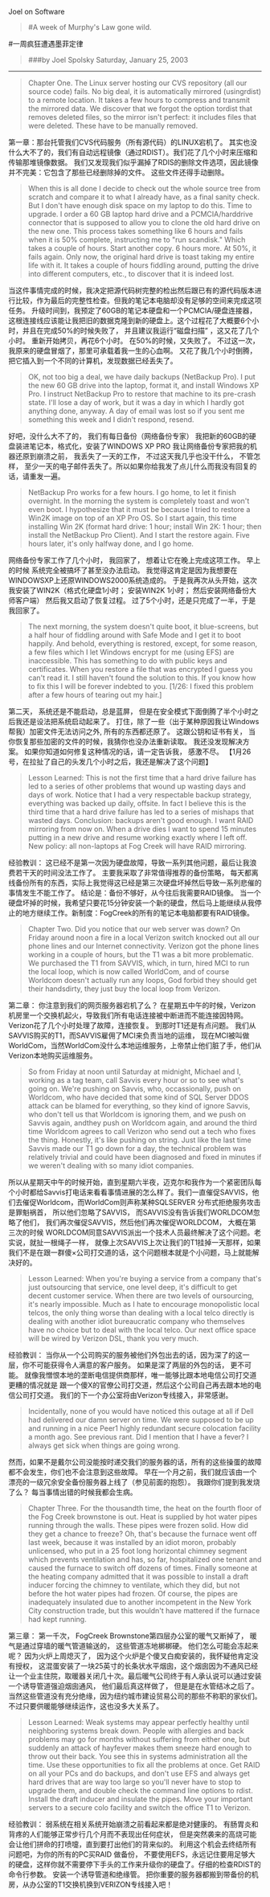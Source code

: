 Joel on Software


>#A week of Murphy's Law gone wild.

#一周疯狂遭遇墨菲定律

>###by Joel Spolsky Saturday, January 25, 2003

---


>Chapter One. The Linux server hosting our CVS repository (all our source code) fails. No big deal, it is automatically mirrored (usingrdist) to a remote location. It takes a few hours to compress and transmit the mirrored data. We discover that we forgot the option tordist that removes deleted files, so the mirror isn't perfect: it includes files that were deleted. These have to be manually removed.

第一章：那台托管我们CVS代码服务（所有源代码）的LINUX宕机了。 其实也没什么大不了的，我们有自动远程镜像（通过RDIST）。我们花了几个小时来压缩和传输那堆镜像数据。 我们又发现我们似乎漏掉了RDIS的删除文件选项，因此镜像并不完美：它包含了那些已经删除掉的文件。 这些文件还得手动删除。

>When this is all done I decide to check out the whole source tree from scratch and compare it to what I already have, as a final sanity check. But I don't have enough disk space on my laptop to do this. Time to upgrade. I order a 60 GB laptop hard drive and a PCMCIA/harddrive connector that is supposed to allow you to clone the old hard drive on the new one. This process takes something like 6 hours and fails when it is 50% complete, instructing me to "run scandisk." Which takes a couple of hours. Start another copy. 6 hours more. At 50%, it fails again. Only now, the original hard drive is toast taking my entire life with it. It takes a couple of hours fiddling around, putting the drive into different computers, etc., to discover that it is indeed lost.

当这件事情完成的时候，我决定把源代码树完整的检出然后跟已有的源代码版本进行比较，作为最后的完整性检查。但我的笔记本电脑却没有足够的空间来完成这项任务。 升级时间到，我预定了60GB的笔记本硬盘和一个PCMCIA/硬盘连接器，这根连接线应该能让我把旧的数据克隆到新的硬盘上。这个过程花了大概要6个小时，并且在完成50%的时候失败了， 并且建议我运行“磁盘扫描” ，这又花了几个小时。 重新开始拷贝，再花6个小时。 在50%的时候，又失败了。 不过这一次，我原来的硬盘冒烟了，那里可承载着我一生的心血啊。 又花了我几个小时倒腾，把它插入到一个不同的计算机，发现数据已经丢失了。

>OK, not too big a deal, we have daily backups (NetBackup Pro). I put the new 60 GB drive into the laptop, format it, and install Windows XP Pro. I instruct NetBackup Pro to restore that machine to its pre-crash state. I'll lose a day of work, but it was a day in which I hardly got anything done, anyway. A day of email was lost so if you sent me something this week and I didn't respond, resend.

好吧，没什么大不了的， 我们有每日备份（网络备份专家） 我把新的60GB的硬盘装进笔记本，格式化，安装了WINDOWS XP PRO 我让网络备份专家把我的机器还原到崩溃之前， 我丢失了一天的工作， 不过这天我几乎也没干什么， 不管怎样， 至少一天的电子邮件丢失了。所以如果你给我发了点儿什么而我没有回复的话，请重发一遍。

>NetBackup Pro works for a few hours. I go home, to let it finish overnight. In the morning the system is completely toast and won't even boot. I hypothesize that it must be because I tried to restore a Win2K image on top of an XP Pro OS. So I start again, this time installing Win 2K (format hard drive: 1 hour; install Win 2K: 1 hour; then install the NetBackup Pro Client). And I start the restore again. Five hours later, it's only halfway done, and I go home.

网络备份专家工作了几个小时， 我回家了， 想着让它在晚上完成这项工作。 早上的时候 系统完全被搞坏了甚至没办法启动。 我觉得这肯定是因为我想要在WINDOWSXP上还原WINDOWS2000系统造成的。 于是我再次从头开始，这次我安装了WIN2K（格式化硬盘1小时； 安装WIN2K 1小时； 然后安装网络备份大师客户端） 然后我又启动了恢复过程。 过了5个小时，还是只完成了一半，于是我回家了。

>The next morning, the system doesn't quite boot, it blue-screens, but a half hour of fiddling around with Safe Mode and I get it to boot happily. And behold, everything is restored, except, for some reason, a few files which I let Windows encrypt for me (using EFS) are inaccessible. This has something to do with public keys and certificates. When you restore a file that was encrypted I guess you can't read it. I still haven't found the solution to this. If you know how to fix this I will be forever indebted to you. [1/26: I fixed this problem after a few hours of tearing out my hair.]

第二天， 系统还是不能启动，总是蓝屏， 但是在安全模式下面倒腾了半个小时之后我还是设法把系统启动起来了。 打住，除了一些（出于某种原因我让Windows帮我）加密文件无法访问之外, 所有的东西都还原了。 这跟公钥和证书有关， 当你恢复那些加密的文件的时候，我猜你也没办法重新读取。 我还没发现解决方案。 如果你知道如何修复这种情况的话，请一定告诉我， 感激不尽。 【1月26号，在拉扯了自己的头发几个小时之后，我还是解决了这个问题】

>Lesson Learned: This is not the first time that a hard drive failure has led to a series of other problems that wound up wasting days and days of work. Notice that I had a very respectable backup strategy, everything was backed up daily, offsite. In fact I believe this is the third time that a hard drive failure has led to a series of mishaps that wasted days. Conclusion: backups aren't good enough. I want RAID mirroring from now on. When a drive dies I want to spend 15 minutes putting in a new drive and resume working exactly where I left off. New policy: all non-laptops at Fog Creek will have RAID mirroring.

经验教训： 这已经不是第一次因为硬盘故障，导致一系列其他问题，最后让我浪费若干天的时间没法工作了。 主要我采取了非常值得推荐的备份策略， 每天都离线备份所有的东西，实际上我觉得这已经是第三次硬盘坏掉然后导致一系列悲催的事情发生不能工作了。 结论是：备份不够好，从今往后我需要RAID镜像。 当一个硬盘坏掉的时候，我希望只要花15分钟安装一个新的硬盘，然后马上能继续从我停止的地方继续工作。新制度：FogCreek的所有的笔记本电脑都要有RAID镜像。

>Chapter Two. Did you notice that our web server was down? On Friday around noon a fire in a local Verizon switch knocked out all our phone lines and our Internet connectivity. Verizon got the phone lines working in a couple of hours, but the T1 was a bit more problematic. We purchased the T1 from SAVVIS, which, in turn, hired MCI to run the local loop, which is now called WorldCom, and of course Worldcom doesn't actually run any loops, God forbid they should get their handsdirty, they just buy the local loop from Verizon.

第二章： 你注意到我们的网页服务器宕机了么？ 在星期五中午的时候，Verizon机房里一个交换机起火，导致我们所有电话连接被中断进而不能连接因特网。 Verizon花了几个小时处理了故障，连接恢复。 到那时T1还是有点问题。 我们从SAVVIS购买的T1，而SAVVIS雇佣了MCI来负责当地的运维， 现在MCI被叫做WorldCom，当然WorldCom没什么本地运维服务，上帝禁止他们脏了手，他们从Verizon本地购买运维服务。

>So from Friday at noon until Saturday at midnight, Michael and I, working as a tag team, call Savvis every hour or so to see what's going on. We're pushing on Savvis, who, occassionally, push on Worldcom, who have decided that some kind of SQL Server DDOS attack can be blamed for everything, so they kind of ignore Savvis, who don't tell us that Worldcom is ignoring them, and we push on Savvis again, andthey push on Worldcom again, and around the third time Worldcom agrees to call Verizon who send out a tech who fixes the thing. Honestly, it's like pushing on string. Just like the last time Savvis made our T1 go down for a day, the technical problem was relatively trivial and could have been diagnosed and fixed in minutes if we weren't dealing with so many idiot companies.

所以从星期天中午的时候开始，直到星期六半夜，迈克尔和我作为一个紧密团队每个小时都给Savvis打电话来看看事情进展的怎么样了。我们一直催促SAVVIS，他们去催促Worldcom，而WorldCom则声称某种SQLSERVER 分布式拒绝服务攻击是罪魁祸首， 所以他们忽略了SAVVIS， 而SAVVIS没有告诉我们WORLDCOM忽略了他们， 我们再次催促SAVVIS，然后他们再次催促WORLDCOM， 大概在第三次的时候 WORLDCOM同意SAVVIS派出一个技术人员最终解决了这个问题。老实说，就扯一根绳子一样， 就像上次SAVVIS上次让我们的T1挂掉一天那样，如果我们不是在跟一群傻×公司打交道的话，这个问题根本就是个小问题，马上就能解决好的。

>Lesson Learned: When you're buying a service from a company that's just outsourcing that service, one level deep, it's difficult to get decent customer service. When there are two levels of oursourcing, it's nearly impossible. Much as I hate to encourage monopolistic local telcos, the only thing worse than dealing with a local telco directly is dealing with another idiot bureaucratic company who themselves have no choice but to deal with the local telco. Our next office space will be wired by Verizon DSL, thank you very much.

经验教训： 当你从一个公司购买的服务被他们外包出去的话，因为深了的这一层，你不可能获得令人满意的客户服务。 如果是深了两层的外包的话， 更不可能。 就像我憎恨本地的垄断电信提供商那样，唯一能够比跟本地电信公司打交道更糟的情况就是 跟一个傻X的官僚公司打交道，然后这个公司自己再去跟本地的电信公司打交道。 我们的下一个办公室将由Verizon专线接入，非常感谢。

>Incidentally, none of you would have noticed this outage at all if Dell had delivered our damn server on time. We were supposed to be up and running in a nice Peer1 highly redundant secure colocation facility a month ago. See previous rant. Did I mention that I have a fever? I always get sick when things are going wrong.

然而，如果不是戴尔公司没能按时递交我们的服务器的话，所有的这些操蛋的故障都不会发生，你们也不会注意到这些故障。 早在一个月之前，我们就应该由一个漂亮的一级冗余安全备份服务器上线了（参见前面的抱怨）。 我跟你们提到我发烧了么？ 每当事情出错的时候我都会生病。 

>Chapter Three. For the thousandth time, the heat on the fourth floor of the Fog Creek brownstone is out. Heat is supplied by hot water pipes running through the walls. These pipes were frozen solid. How did they get a chance to freeze? Oh, that's because the furnace went off last week, because it was installed by an idiot moron, probably unlicensed, who put in a 25 foot long horizontal chimney segment which prevents ventilation and has, so far, hospitalized one tenant and caused the furnace to switch off dozens of times. Finally someone at the heating company admitted that it was possible to install a draft inducer forcing the chimney to ventilate, which they did, but not before the hot water pipes had frozen. Of course, the pipes are inadequately insulated due to another incompetent in the New York City construction trade, but this wouldn't have mattered if the furnace had kept running.

第三章： 第一千次， FogCreek Brownstone第四层办公室的暖气又断掉了， 暖气是通过穿墙的暖气管道输送的， 这些管道冻地梆梆硬。 他们怎么可能会冻起来呢？ 因为火炉上周熄灭了， 因为这个火炉是个傻叉白痴安装的，我怀疑他肯定没有授权， 这混蛋安装了一块25英寸的长条状水平烟囱，这个烟囱因为不通风已经让一个业主住院，取暖器关闭几十次。最后暖气公司终于有人承认说可以通过安装一个诱导管道强迫烟囱通风， 他们最后真这样做了， 但是是在水管结冰之后了。 当然这些管道没有充分绝缘，因为纽约城市建设贸易公司的那些不称职的家伙们。不过只要供暖能够继续运作，这也没多大关系了。

>Lesson Learned: Weak systems may appear perfectly healthy until neighboring systems break down. People with allergies and back problems may go for months without suffering from either one, but suddenly an attack of hayfever makes them sneeze hard enough to throw out their back. You see this in systems administration all the time. Use these opportunities to fix all the problems at once. Get RAID on all your PCs and do backups, and don't use EFS and always get hard drives that are way too large so you'll never have to stop to upgrade them, and double check the command line options to rdist. Install the draft inducer and insulate the pipes. Move your important servers to a secure colo facility and switch the office T1 to Verizon.

经验教训： 弱系统在相关系统开始崩溃之前看起来都是绝对健康的。 有肠胃炎和背疼的人们能够正常步行几个月而不表现出任何症状， 但是突然袭来的高烧可能会让他们拼命的打喷嚏，直到要打出他们的背来似的。 利用这个机会去终结所有问题吧，为你的所有的PC买RAID 做备份， 不要使用EFS，永远记住要用足够大的硬盘，这样你就不需要停下手头的工作来升级你的硬盘了。仔细的检查RDIST的命令行参数。 安装一个诱导管道和绝缘管。 把你重要的服务器都搬到带备份的机房，从办公室的T1交换机换到VERIZON专线接入吧！
